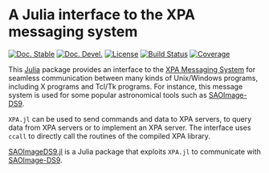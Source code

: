 # A Julia interface to the XPA messaging system

[![Doc. Stable](https://img.shields.io/badge/docs-stable-blue.svg)](https://juliaastro.org/XPA.jl/stable/)
[![Doc. Devel.](https://img.shields.io/badge/docs-dev-blue.svg)](https://juliaastro.org/XPA.jl/dev/)
[![License](http://img.shields.io/badge/license-MIT-brightgreen.svg?style=flat)](./LICENSE.md)
[![Build Status](https://github.com/JuliaAstro/XPA.jl/actions/workflows/CI.yml/badge.svg)](https://github.com/JuliaAstro/XPA.jl/actions/workflows/CI.yml)
[![Coverage](https://codecov.io/github/JuliaAstro/XPA.jl/graph/badge.svg?token=S2G8C2AIDP)](https://codecov.io/github/JuliaAstro/XPA.jl)

This [Julia](http://julialang.org/) package provides an interface to the [XPA Messaging
System](https://github.com/ericmandel/xpa) for seamless communication between many kinds of
Unix/Windows programs, including X programs and Tcl/Tk programs. For instance, this message
system is used for some popular astronomical tools such as
[SAOImage-DS9](http://ds9.si.edu/site/Home.html).

`XPA.jl` can be used to send commands and data to XPA servers, to query data from XPA
servers or to implement an XPA server. The interface uses `ccall` to directly call the
routines of the compiled XPA library.

[SAOImageDS9.jl](https://github.com/JuliaAstro/SAOImageDS9.jl) is a Julia package that
exploits `XPA.jl` to communicate with [SAOImage-DS9](http://ds9.si.edu/site/Home.html).
